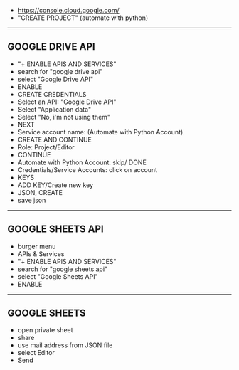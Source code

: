 - https://console.cloud.google.com/
- "CREATE PROJECT" (automate with python)

-------------------------------------------------------------------
GOOGLE DRIVE API
-------------------------------------------------------------------

- "+ ENABLE APIS AND SERVICES"
- search for "google drive api"
- select "Google Drive API"
- ENABLE
- CREATE CREDENTIALS
- Select an API: "Google Drive API"
- Select "Application data"
- Select "No, i'm not using them"
- NEXT
- Service account name: (Automate with Python Account)
- CREATE AND CONTINUE
- Role: Project/Editor
- CONTINUE
- Automate with Python Account: skip/ DONE
- Credentials/Service Accounts: click on account
- KEYS
- ADD KEY/Create new key
- JSON, CREATE
- save json

-------------------------------------------------------------------
GOOGLE SHEETS API
-------------------------------------------------------------------

- burger menu
- APIs & Services
- "+ ENABLE APIS AND SERVICES"
- search for "google sheets api"
- select "Google Sheets API"
- ENABLE

-------------------------------------------------------------------
GOOGLE SHEETS
-------------------------------------------------------------------
- open private sheet
- share
- use mail address from JSON file
- select Editor
- Send
